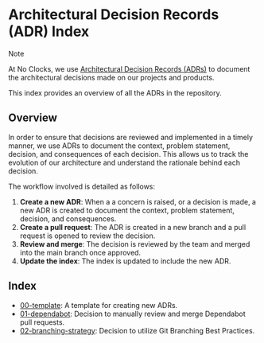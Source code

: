 # Architectural Decision Records (ADR) Index

> [!NOTE]
> At No Clocks, we use [Architectural Decision Records (ADRs)](https://adr.github.io/) to document the architectural
> decisions made on our projects and products.
>
> This index provides an overview of all the ADRs in the repository.

## Overview

In order to ensure that decisions are reviewed and implemented in a timely manner, we use ADRs to document the context, problem statement, decision, and consequences of each decision. This allows us to track the evolution of our architecture and understand the rationale behind each decision.

The workflow involved is detailed as follows:

1. **Create a new ADR**: When a a concern is raised, or a decision is made, a new ADR is created to document the context, problem statement, decision, and consequences.
1. **Create a pull request**: The ADR is created in a new branch and a pull request is opened to review the decision.
1. **Review and merge**: The decision is reviewed by the team and merged into the main branch once approved.
1. **Update the index**: The index is updated to include the new ADR.

## Index

- [00-template](00-template.md): A template for creating new ADRs.
- [01-dependabot](01-dependabot.md): Decision to manually review and merge Dependabot pull requests.
- [02-branching-strategy](02-branching-strategy.md): Decision to utilize Git Branching Best Practices.
